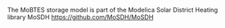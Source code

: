 The MoBTES storage model is part of the Modelica Solar District Heating library MoSDH
https://github.com/MoSDH/MoSDH
